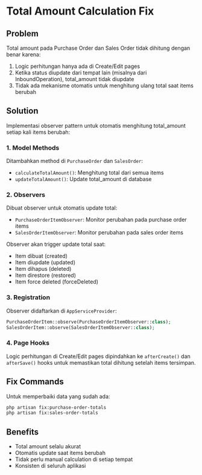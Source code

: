 # Total Amount Calculation Fix

## Problem

Total amount pada Purchase Order dan Sales Order tidak dihitung dengan benar karena:

1. Logic perhitungan hanya ada di Create/Edit pages
2. Ketika status diupdate dari tempat lain (misalnya dari InboundOperation), total_amount tidak diupdate
3. Tidak ada mekanisme otomatis untuk menghitung ulang total saat items berubah

## Solution

Implementasi observer pattern untuk otomatis menghitung total_amount setiap kali items berubah:

### 1. Model Methods

Ditambahkan method di `PurchaseOrder` dan `SalesOrder`:

-   `calculateTotalAmount()`: Menghitung total dari semua items
-   `updateTotalAmount()`: Update total_amount di database

### 2. Observers

Dibuat observer untuk otomatis update total:

-   `PurchaseOrderItemObserver`: Monitor perubahan pada purchase order items
-   `SalesOrderItemObserver`: Monitor perubahan pada sales order items

Observer akan trigger update total saat:

-   Item dibuat (created)
-   Item diupdate (updated)
-   Item dihapus (deleted)
-   Item direstore (restored)
-   Item force deleted (forceDeleted)

### 3. Registration

Observer didaftarkan di `AppServiceProvider`:

```php
PurchaseOrderItem::observe(PurchaseOrderItemObserver::class);
SalesOrderItem::observe(SalesOrderItemObserver::class);
```

### 4. Page Hooks

Logic perhitungan di Create/Edit pages dipindahkan ke `afterCreate()` dan `afterSave()` hooks untuk memastikan total dihitung setelah items tersimpan.

## Fix Commands

Untuk memperbaiki data yang sudah ada:

```bash
php artisan fix:purchase-order-totals
php artisan fix:sales-order-totals
```

## Benefits

-   Total amount selalu akurat
-   Otomatis update saat items berubah
-   Tidak perlu manual calculation di setiap tempat
-   Konsisten di seluruh aplikasi
